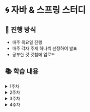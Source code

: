 # 🌀 자바 & 스프링 스터디
## 🐥 진행 방식
- 매주 목요일 진행
- 매주 각자 주제 하나씩 선정하여 발표
- 공부한 것 깃헙에 업로드

## 📚 학습 내용
<details>
  <summary>1주차</summary>
  
  - Gradle
  - JDK/JRE/JVM
  - IoC / DI

</details>

<details>
  <summary>2주차</summary>
  
  - 

</details>

<details>
  <summary>3주차</summary>
  
  - GC
  - Comparator, Comparable
  - 자바 예외처리
  - JVM 시리즈 2 - Class Loader
  - 빌더 패턴

</details>

<details>
  <summary>4주차</summary>
  
  - 스프링 REST API
  - 자바 어노테이션 @
  - 스프링MVC 에서의 전역 예외 처리 - ControllerAdvice
  - 동등성과 동일성 - equals()와 hashCode()

</details>

